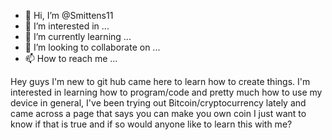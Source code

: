 - 👋 Hi, I’m @Smittens11
- 👀 I’m interested in ...
- 🌱 I’m currently learning ...
- 💞️ I’m looking to collaborate on ...
- 📫 How to reach me ...

<!---
Smittens11/Smittens11 is a ✨ special ✨ repository because its `README.md` (this file) appears on your GitHub profile.
You can click the Preview link to take a look at your changes.
--->
Hey guys I'm new to git hub came here to learn how to create things. I'm interested in learning how to program/code and  pretty much how to use my device in general, I've been trying out Bitcoin/cryptocurrency lately and came across a page that says you can make you own coin I just want to know if that is true and if so would anyone like to learn this with me?
